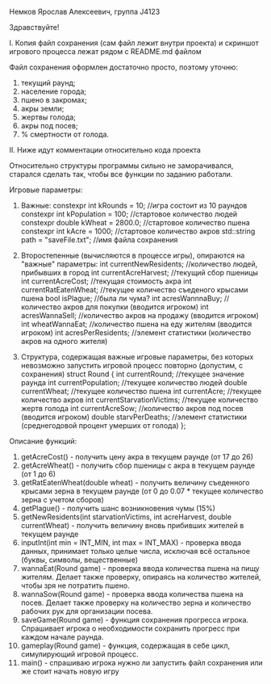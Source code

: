 Немков Ярослав Алексеевич, группа J4123

Здравствуйте!

 I. Копия файл сохранения (сам файл лежит внутри проекта) и скриншот игрового процесса лежат рядом с README.md файлом
 
   Файл сохранения оформлен достаточно просто, поэтому уточню:
   1.	текущий раунд;
   2.	население города;
   3.	пшено в закромах;
   4.	акры земли;
   5.	жертвы голода;
   6.	акры под посев;
   7.	% смертности от голода.
   
 II. Ниже идут комментации относительно кода проекта
 
   Относительно структуры программы сильно не заморачивался, старался сделать так, чтобы все функции по заданию работали.

Игровые параметры:

  1.  Важные:
	constexpr int kRounds = 10;         //игра состоит из 10 раундов
	constexpr int kPopulation = 100;    //стартовое количество людей
	constexpr double kWheat = 2800.0;   //стартовое количество пшена
	constexpr int kAcre = 1000;	    //стартовое количество акров
	std::string path = "saveFile.txt";  //имя файла сохранения
	
  2.  Второстепенные (вычисляются в процессе игры), опираются на "важные" параметры:
	int currentNewResidents;            //количество людей, прибывших в город
	int currentAcreHarvest;             //текущий сбор пшеницы
	int currentAcreCost;                //текущая стоимость акра
	int currentRatEatenWheat;           //текущее количество съеденого крысами пшена
	bool isPlague;                      //была ли чума?
	int acresWannnaBuy;                 //количество акров для покупки (вводится игроком)
	int acresWannaSell;                 //количество акров на продажу (вводится игроком)
	int wheatWannaEat;                  //количество пшена на еду жителям (вводится игроком)
	int acresPerResidents;              //элемент статистики (количество акров на одного жителя)

  3.  Структура, содержащая важные игровые параметры, без которых невозможно запустить игровой процесс повторно (допустим, с сохранения)
	struct Round {
		int currentRound;                //текущее значение раунда
		int currentPopulation;	         //текущее количество людей
		double currentWheat;             //текущее количество пшена
		int currentAcre;	               //текущее количество акров
		int currentStarvationVictims;    //текущее количество жертв голода
		int currentAcreSow;              //количество акров под посев (вводится игроком)
		double starvPerDeaths;           //элемент статистики (среднегодовой процент умерших от голода)
	};

Описание функций:
  1.  getAcreCost() - получить цену акра в текущем раунде (от 17 до 26)
  2.  getAcreWheat() - получить сбор пшеницы с акра в текущем раунде (от 1 до 6)
  3.  getRatEatenWheat(double wheat) - получить величину съеденного крысами зерна в текущем раунде (от 0 до 0.07 * текущее количество зерна с учетом сборов)
  4.  getPlague() - получить шанс возникновения чумы (15%)
  5.  getNewResidents(int starvationVictims, int acreHarvest, double currentWheat) - получить величину вновь прибивших жителей в текущем раунде
  6.  inputInt(int min = INT_MIN, int max = INT_MAX) - проверка ввода данных, принимает только целые числа, исключая всё остальное (буквы, символы, вещественные)
  7.  wannaEat(Round game) - проверка ввода количества пшена на пищу жителям. Делает также проверку, опираясь на количество жителей, чтобы зря не потратить пшено.
  8.  wannaSow(Round game) - проверка ввода количества пшена на посев. Делает также проверку на количество зерна и количество рабочих рук для организации посева.
  9.  saveGame(Round game) - функция сохранения прогресса игрока. Спрашивает игрока о необходимости сохранить прогресс при каждом начале раунда.
  10. gameplay(Round game) - функция, содержащая в себе цикл, симулирующий игровой процесс.
  11. main() - спрашиваю игрока нужно ли запустить файл сохранения или же стоит начать новую игру
